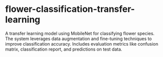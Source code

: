 # flower-classification-transfer-learning
A transfer learning model using MobileNet for classifying flower species. The system leverages data augmentation and fine-tuning techniques to improve classification accuracy. Includes evaluation metrics like confusion matrix, classification report, and predictions on test data.
